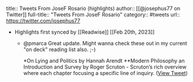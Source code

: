 title:: Tweets From JoseF Rosario (highlights)
author:: [[@josephus77 on Twitter]]
full-title:: "Tweets From JoseF Rosario"
category:: #tweets
url:: https://twitter.com/josephus77

- Highlights first synced by [[Readwise]] [[Feb 20th, 2023]]
	- @pmarca Great update. Might wanna check these out in my current "on deck" reading list also. ;-)
	  
	  *On Lying and Politics by Hannah Arendt 
	  **Modern Philosophy an Introduction and Survey by Roger Scruton - Scruton’s rich overview where each chapter focusing a specific line of inquiry. ([View Tweet](https://twitter.com/josephus77/status/1577391905402368000))